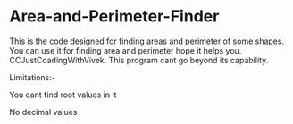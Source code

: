 # Area-and-Perimeter-Finder
This is the code designed for finding areas and perimeter of some shapes.
You can use it for finding area and perimeter hope it helps you.
CCJustCoadingWithVivek.
This program cant go beyond its capability.

Limitations:- 

You cant find root values in it 

No decimal values 
